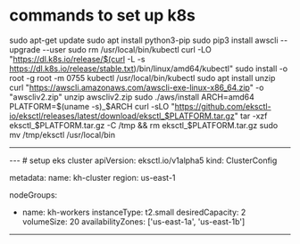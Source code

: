 # commands to set up k8s 
sudo apt-get update
sudo apt install python3-pip
sudo pip3 install awscli --upgrade --user
sudo rm /usr/local/bin/kubectl
curl -LO "https://dl.k8s.io/release/$(curl -L -s https://dl.k8s.io/release/stable.txt)/bin/linux/amd64/kubectl"
sudo install -o root -g root -m 0755 kubectl /usr/local/bin/kubectl
sudo apt install unzip
curl "https://awscli.amazonaws.com/awscli-exe-linux-x86_64.zip" -o "awscliv2.zip"
unzip awscliv2.zip 
sudo ./aws/install 
ARCH=amd64 
PLATFORM=$(uname -s)_$ARCH
curl -sLO "https://github.com/eksctl-io/eksctl/releases/latest/download/eksctl_$PLATFORM.tar.gz"
tar -xzf eksctl_$PLATFORM.tar.gz -C /tmp && rm eksctl_$PLATFORM.tar.gz 
sudo mv /tmp/eksctl /usr/local/bin

---

--- # setup eks cluster
apiVersion: eksctl.io/v1alpha5
kind: ClusterConfig

metadata:
  name: kh-cluster
  region: us-east-1

nodeGroups:
  - name: kh-workers
    instanceType: t2.small
    desiredCapacity: 2
    volumeSize: 20
availabilityZones: ['us-east-1a', 'us-east-1b']

---





